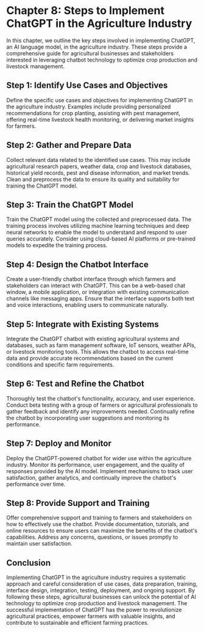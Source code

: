 Chapter 8: Steps to Implement ChatGPT in the Agriculture Industry
=================================================================

In this chapter, we outline the key steps involved in implementing ChatGPT, an AI language model, in the agriculture industry. These steps provide a comprehensive guide for agricultural businesses and stakeholders interested in leveraging chatbot technology to optimize crop production and livestock management.

**Step 1: Identify Use Cases and Objectives**
---------------------------------------------

Define the specific use cases and objectives for implementing ChatGPT in the agriculture industry. Examples include providing personalized recommendations for crop planting, assisting with pest management, offering real-time livestock health monitoring, or delivering market insights for farmers.

**Step 2: Gather and Prepare Data**
-----------------------------------

Collect relevant data related to the identified use cases. This may include agricultural research papers, weather data, crop and livestock databases, historical yield records, pest and disease information, and market trends. Clean and preprocess the data to ensure its quality and suitability for training the ChatGPT model.

**Step 3: Train the ChatGPT Model**
-----------------------------------

Train the ChatGPT model using the collected and preprocessed data. The training process involves utilizing machine learning techniques and deep neural networks to enable the model to understand and respond to user queries accurately. Consider using cloud-based AI platforms or pre-trained models to expedite the training process.

**Step 4: Design the Chatbot Interface**
----------------------------------------

Create a user-friendly chatbot interface through which farmers and stakeholders can interact with ChatGPT. This can be a web-based chat window, a mobile application, or integration with existing communication channels like messaging apps. Ensure that the interface supports both text and voice interactions, enabling users to communicate naturally.

**Step 5: Integrate with Existing Systems**
-------------------------------------------

Integrate the ChatGPT chatbot with existing agricultural systems and databases, such as farm management software, IoT sensors, weather APIs, or livestock monitoring tools. This allows the chatbot to access real-time data and provide accurate recommendations based on the current conditions and specific farm requirements.

**Step 6: Test and Refine the Chatbot**
---------------------------------------

Thoroughly test the chatbot's functionality, accuracy, and user experience. Conduct beta testing with a group of farmers or agricultural professionals to gather feedback and identify any improvements needed. Continually refine the chatbot by incorporating user suggestions and monitoring its performance.

**Step 7: Deploy and Monitor**
------------------------------

Deploy the ChatGPT-powered chatbot for wider use within the agriculture industry. Monitor its performance, user engagement, and the quality of responses provided by the AI model. Implement mechanisms to track user satisfaction, gather analytics, and continually improve the chatbot's performance over time.

**Step 8: Provide Support and Training**
----------------------------------------

Offer comprehensive support and training to farmers and stakeholders on how to effectively use the chatbot. Provide documentation, tutorials, and online resources to ensure users can maximize the benefits of the chatbot's capabilities. Address any concerns, questions, or issues promptly to maintain user satisfaction.

**Conclusion**
--------------

Implementing ChatGPT in the agriculture industry requires a systematic approach and careful consideration of use cases, data preparation, training, interface design, integration, testing, deployment, and ongoing support. By following these steps, agricultural businesses can unlock the potential of AI technology to optimize crop production and livestock management. The successful implementation of ChatGPT has the power to revolutionize agricultural practices, empower farmers with valuable insights, and contribute to sustainable and efficient farming practices.

